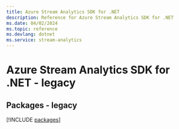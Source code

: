 ```yaml
---
title: Azure Stream Analytics SDK for .NET
description: Reference for Azure Stream Analytics SDK for .NET
ms.date: 04/02/2024
ms.topic: reference
ms.devlang: dotnet
ms.service: stream-analytics
---
```

# Azure Stream Analytics SDK for .NET - legacy
## Packages - legacy
[!INCLUDE [packages](stream-analytics-index.md)]